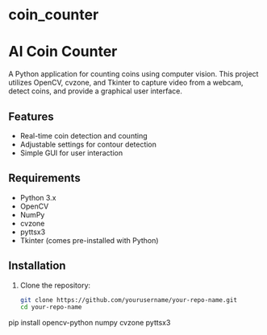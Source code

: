# coin_counter
# AI Coin Counter

A Python application for counting coins using computer vision. This project utilizes OpenCV, cvzone, and Tkinter to capture video from a webcam, detect coins, and provide a graphical user interface.

## Features

- Real-time coin detection and counting
- Adjustable settings for contour detection
- Simple GUI for user interaction

## Requirements

- Python 3.x
- OpenCV
- NumPy
- cvzone
- pyttsx3
- Tkinter (comes pre-installed with Python)

## Installation

1. Clone the repository:
   ```bash
   git clone https://github.com/yourusername/your-repo-name.git
   cd your-repo-name
pip install opencv-python numpy cvzone pyttsx3
